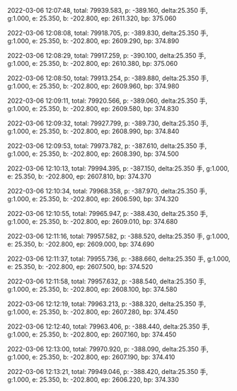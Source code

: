 2022-03-06 12:07:48, total: 79939.583, p: -389.160, delta:25.350 手, g:1.000, e: 25.350, b: -202.800, ep: 2611.320, bp: 375.060

2022-03-06 12:08:08, total: 79918.705, p: -389.830, delta:25.350 手, g:1.000, e: 25.350, b: -202.800, ep: 2609.290, bp: 374.890

2022-03-06 12:08:29, total: 79917.259, p: -390.100, delta:25.350 手, g:1.000, e: 25.350, b: -202.800, ep: 2610.380, bp: 375.060

2022-03-06 12:08:50, total: 79913.254, p: -389.880, delta:25.350 手, g:1.000, e: 25.350, b: -202.800, ep: 2609.960, bp: 374.980

2022-03-06 12:09:11, total: 79920.566, p: -389.060, delta:25.350 手, g:1.000, e: 25.350, b: -202.800, ep: 2609.580, bp: 374.830

2022-03-06 12:09:32, total: 79927.799, p: -389.730, delta:25.350 手, g:1.000, e: 25.350, b: -202.800, ep: 2608.990, bp: 374.840

2022-03-06 12:09:53, total: 79973.782, p: -387.610, delta:25.350 手, g:1.000, e: 25.350, b: -202.800, ep: 2608.390, bp: 374.500

2022-03-06 12:10:13, total: 79994.395, p: -387.150, delta:25.350 手, g:1.000, e: 25.350, b: -202.800, ep: 2607.810, bp: 374.370

2022-03-06 12:10:34, total: 79968.358, p: -387.970, delta:25.350 手, g:1.000, e: 25.350, b: -202.800, ep: 2606.590, bp: 374.320

2022-03-06 12:10:55, total: 79965.947, p: -388.430, delta:25.350 手, g:1.000, e: 25.350, b: -202.800, ep: 2609.010, bp: 374.680

2022-03-06 12:11:16, total: 79957.582, p: -388.520, delta:25.350 手, g:1.000, e: 25.350, b: -202.800, ep: 2609.000, bp: 374.690

2022-03-06 12:11:37, total: 79955.736, p: -388.660, delta:25.350 手, g:1.000, e: 25.350, b: -202.800, ep: 2607.500, bp: 374.520

2022-03-06 12:11:58, total: 79957.632, p: -388.540, delta:25.350 手, g:1.000, e: 25.350, b: -202.800, ep: 2608.100, bp: 374.580

2022-03-06 12:12:19, total: 79963.213, p: -388.320, delta:25.350 手, g:1.000, e: 25.350, b: -202.800, ep: 2607.280, bp: 374.450

2022-03-06 12:12:40, total: 79963.406, p: -388.440, delta:25.350 手, g:1.000, e: 25.350, b: -202.800, ep: 2607.160, bp: 374.450

2022-03-06 12:13:00, total: 79970.920, p: -388.090, delta:25.350 手, g:1.000, e: 25.350, b: -202.800, ep: 2607.190, bp: 374.410

2022-03-06 12:13:21, total: 79949.046, p: -388.420, delta:25.350 手, g:1.000, e: 25.350, b: -202.800, ep: 2606.220, bp: 374.330